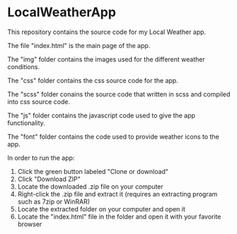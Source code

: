 # LocalWeatherApp

This repository contains the source code for my Local Weather app.

The file "index.html" is the main page of the app.

The "img" folder contains the images used for the different weather conditions.

The "css" folder contains the css source code for the app.

The "scss" folder conains the source code that written in scss and compiled into css source code.

The "js" folder contains the javascript code used to give the app functionality.

The "font" folder contains the code used to provide weather icons to the app.

In order to run the app:
  1. Click the green button labeled "Clone or download"
  2. Click "Download ZIP"
  3. Locate the downloaded .zip file on your computer
  4. Right-click the .zip file and extract it (requires an extracting program such as 7zip or WinRAR)
  5. Locate the extracted folder on your computer and open it
  6. Locate the "index.html" file in the folder and open it with your favorite browser 
